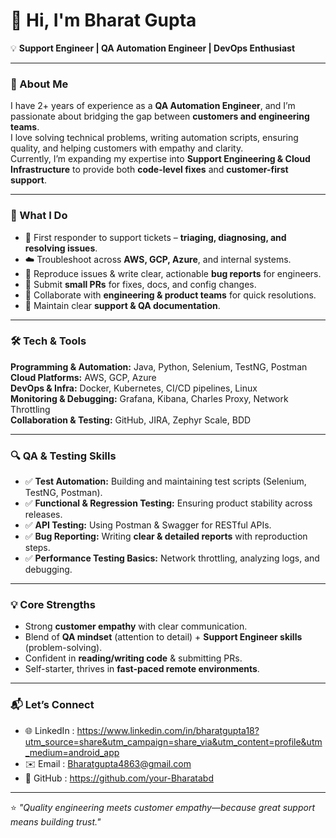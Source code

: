 # 👋 Hi, I'm Bharat Gupta  
 
💡 **Support Engineer | QA Automation Engineer | DevOps Enthusiast**  
 
---
 
### 🌟 About Me  
I have 2+ years of experience as a **QA Automation Engineer**, and I’m passionate about bridging the gap between **customers and engineering teams**.  
I love solving technical problems, writing automation scripts, ensuring quality, and helping customers with empathy and clarity.  
Currently, I’m expanding my expertise into **Support Engineering & Cloud Infrastructure** to provide both **code-level fixes** and **customer-first support**.  
 
---
 
### 🚀 What I Do  
- 📨 First responder to support tickets – **triaging, diagnosing, and resolving issues**.  
- ☁️ Troubleshoot across **AWS, GCP, Azure**, and internal systems.  
- 🐛 Reproduce issues & write clear, actionable **bug reports** for engineers.  
- 🔧 Submit **small PRs** for fixes, docs, and config changes.  
- 🤝 Collaborate with **engineering & product teams** for quick resolutions.  
- 📝 Maintain clear **support & QA documentation**.  
 
---
 
### 🛠️ Tech & Tools  
**Programming & Automation:** Java, Python, Selenium, TestNG, Postman  
**Cloud Platforms:** AWS, GCP, Azure  
**DevOps & Infra:** Docker, Kubernetes, CI/CD pipelines, Linux  
**Monitoring & Debugging:** Grafana, Kibana, Charles Proxy, Network Throttling  
**Collaboration & Testing:** GitHub, JIRA, Zephyr Scale, BDD  
 
---
 
### 🔍 QA & Testing Skills  
- ✅ **Test Automation:** Building and maintaining test scripts (Selenium, TestNG, Postman).  
- ✅ **Functional & Regression Testing:** Ensuring product stability across releases.  
- ✅ **API Testing:** Using Postman & Swagger for RESTful APIs.  
- ✅ **Bug Reporting:** Writing **clear & detailed reports** with reproduction steps.  
- ✅ **Performance Testing Basics:** Network throttling, analyzing logs, and debugging.  
 
---
 
### 💡 Core Strengths  
- Strong **customer empathy** with clear communication.  
- Blend of **QA mindset** (attention to detail) + **Support Engineer skills** (problem-solving).  
- Confident in **reading/writing code** & submitting PRs.  
- Self-starter, thrives in **fast-paced remote environments**.  
 
 
---
 
### 📬 Let’s Connect  
- 🌐 LinkedIn : https://www.linkedin.com/in/bharatgupta18?utm_source=share&utm_campaign=share_via&utm_content=profile&utm_medium=android_app 
- ✉️ Email : Bharatgupta4863@gmail.com 
- 🐙 GitHub : https://github.com/your-Bharatabd 
 
---
⭐️ *"Quality engineering meets customer empathy—because great support means building trust."*
 
